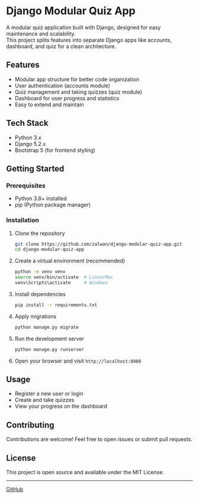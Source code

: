 # Django Modular Quiz App

A modular quiz application built with Django, designed for easy maintenance and scalability.  
This project splits features into separate Django apps like accounts, dashboard, and quiz for a clean architecture.

## Features

- Modular app structure for better code organization
- User authentication (accounts module)
- Quiz management and taking quizzes (quiz module)
- Dashboard for user progress and statistics
- Easy to extend and maintain

## Tech Stack

- Python 3.x
- Django 5.2.x
- Bootstrap 5 (for frontend styling)

## Getting Started

### Prerequisites

- Python 3.8+ installed
- pip (Python package manager)

### Installation

1. Clone the repository

   ```bash
   git clone https://github.com/zalwan/django-modular-quiz-app.git
   cd django-modular-quiz-app
   ```

2. Create a virtual environment (recommended)

   ```bash
   python -m venv venv
   source venv/bin/activate  # Linux/Mac
   venv\Scripts\activate     # Windows
   ```

3. Install dependencies

   ```bash
   pip install -r requirements.txt
   ```

4. Apply migrations

   ```bash
   python manage.py migrate
   ```

5. Run the development server

   ```bash
   python manage.py runserver
   ```

6. Open your browser and visit `http://localhost:8000`

## Usage

- Register a new user or login
- Create and take quizzes
- View your progress on the dashboard

## Contributing

Contributions are welcome! Feel free to open issues or submit pull requests.

## License

This project is open source and available under the MIT License.

---

[GitHub](https://github.com/zalwan)
